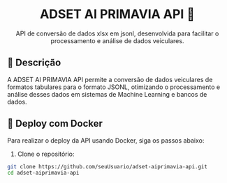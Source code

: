 <div align="center">

# ADSET AI PRIMAVIA API 🚀

API de conversão de dados xlsx em jsonl, desenvolvida para facilitar o processamento e análise de dados veiculares.

</div>

## 📝 Descrição

A ADSET AI PRIMAVIA API permite a conversão de dados veiculares de formatos tabulares para o formato JSONL, otimizando o processamento e análise desses dados em sistemas de Machine Learning e bancos de dados.

## 🚀 Deploy com Docker

Para realizar o deploy da API usando Docker, siga os passos abaixo:

1. Clone o repositório:

```bash
git clone https://github.com/seuUsuario/adset-aiprimavia-api.git
cd adset-aiprimavia-api
